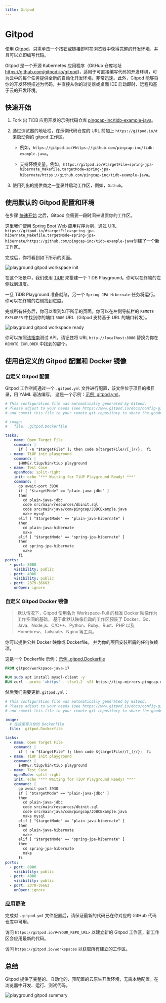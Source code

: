```yaml
---
title: Gitpod
---
```


<!-- markdownlint-disable MD029 -->

# Gitpod

使用 [Gitpod](https://www.gitpod.io/)，只需单击一个按钮或链接即可在浏览器中获得完整的开发环境，并且可以立即编写代码。

Gitpod 是一个开源 Kubernetes 应用程序（GitHub 仓库地址 <https://github.com/gitpod-io/gitpod>)，适用于可直接编写代码的开发环境，可为云中的每个任务提供全新的自动化开发环境，非常迅速。此外，Gitpod 能够将你的开发环境描述为代码，并直接从你的浏览器或桌面 IDE 启动即时、远程和基于云的开发环境。

## 快速开始

1. Fork 出 TiDB 应用开发的示例代码仓库 [pingcap-inc/tidb-example-java](https://github.com/pingcap-inc/tidb-example-java)。

2. 通过浏览器的地址栏，在示例代码仓库的 URL 前加上 `https://gitpod.io/#` 来启动你的 gitpod 工作区。

    - 例如，`https://gitpod.io/#https://github.com/pingcap-inc/tidb-example-java`。

    - 支持环境变量，例如，`https://gitpod.io/#targetFile=spring-jpa-hibernate_Makefile,targetMode=spring-jpa-hibernate/https://github.com/pingcap-inc/tidb-example-java`。

3. 使用列出的提供商之一登录并启动工作区，例如，`Github`。

## 使用默认的 Gitpod 配置和环境

在步骤 [快速开始](#快速开始) 之后，Gitpod 会需要一段时间来设置你的工作区。

这里我们使用 [Spring Boot Web](/develop/dev-guide-sample-application-spring-boot.md) 应用程序为例，通过 URL `https://gitpod.io/#targetFile=spring-jpa-hibernate_Makefile,targetMode=spring-jpa-hibernate/https://github.com/pingcap-inc/tidb-example-java`创建了一个新工作区。

完成后，你将看到如下所示的页面。

![playground gitpod workspace init](/media/develop/playground-gitpod-workspace-init.png)

在这个场景中，我们使用 [TiUP](https://docs.pingcap.com/zh/tidb/stable/tiup-overview) 来搭建一个 TiDB Playground。你可以在终端的左侧找到进度。

一旦 TiDB Playground 准备就绪，另一个 `Spring JPA Hibernate` 任务将运行。 你可以在终端的右侧找到进度。

完成所有任务后，你可以看到如下所示的页面。你可以在左侧导航栏的 `REMOTE EXPLORER` 中找到你的端口 `8080` URL（Gitpod 支持基于 URL 的端口转发）。

![playground gitpod workspace ready](/media/develop/playground-gitpod-workspace-ready.png)

你可以按照[该指南](/develop/dev-guide-sample-application-spring-boot.md#第-6-步http-请求)测试 API。请记住将 URL `http://localhost:8080` 替换为你在 `REMOTE EXPLORER` 中找到的那个。

## 使用自定义的 Gitpod 配置和 Docker 镜像

### 自定义 Gitpod 配置

Gitpod 工作空间通过一个 `.gitpod.yml` 文件进行配置，该文件位于项目的根目录，用 YAML 语法编写。 这是一个示例：[示例 .gitpod.yml](https://github.com/pingcap-inc/tidb-example-java/blob/main/.gitpod.yml)。

```yml
# This configuration file was automatically generated by Gitpod.
# Please adjust to your needs (see https://www.gitpod.io/docs/config-gitpod-file)
# and commit this file to your remote git repository to share the goodness with others.

# image:
#   file: .gitpod.Dockerfile

tasks:
  - name: Open Target File
    command: |
      if [ -n "$targetFile" ]; then code ${targetFile//[_]//};  fi
  - name: TiUP init playground
    command: |
      $HOME/.tiup/bin/tiup playground
  - name: Test Case
    openMode: split-right
    init: echo "*** Waiting for TiUP Playground Ready! ***"
    command: |
      gp await-port 3930
      if [ "$targetMode" == "plain-java-jdbc" ]
      then
        cd plain-java-jdbc
        code src/main/resources/dbinit.sql
        code src/main/java/com/pingcap/JDBCExample.java
        make mysql
      elif [ "$targetMode" == "plain-java-hibernate" ]
      then
        cd plain-java-hibernate
        make
      elif [ "$targetMode" == "spring-jpa-hibernate" ]
      then
        cd spring-jpa-hibernate
        make
      fi
ports:
  - port: 8080
    visibility: public
  - port: 4000
    visibility: public
  - port: 2379-36663
    onOpen: ignore
```

### 自定义 Gitpod Docker 镜像

> 默认情况下，Gitpod 使用名为 Workspace-Full 的标准 Docker 映像作为工作空间的基础。 基于此默认映像启动的工作区预装了 Docker、Go、Java、Node.js、C/C++、Python、Ruby、Rust、PHP 以及 Homebrew、Tailscale、Nginx 等工具。

你可以提供公共 Docker 映像或 Dockerfile。 并为你的项目安装所需的任何依赖项。

这是一个 Dockerfile 示例：[示例 .gitpod.Dockerfile](https://github.com/pingcap-inc/tidb-example-java/blob/main/.gitpod.Dockerfile)

```dockerfile
FROM gitpod/workspace-java-17

RUN sudo apt install mysql-client -y
RUN curl --proto '=https' --tlsv1.2 -sSf https://tiup-mirrors.pingcap.com/install.sh | sh
```

然后我们需要更新`.gitpod.yml`：

```yml
# This configuration file was automatically generated by Gitpod.
# Please adjust to your needs (see https://www.gitpod.io/docs/config-gitpod-file)
# and commit this file to your remote git repository to share the goodness with others.

image:
  # 在这里导入你的 Dockerfile
  file: .gitpod.Dockerfile

tasks:
  - name: Open Target File
    command: |
      if [ -n "$targetFile" ]; then code ${targetFile//[_]//};  fi
  - name: TiUP init playground
    command: |
      $HOME/.tiup/bin/tiup playground
  - name: Test Case
    openMode: split-right
    init: echo "*** Waiting for TiUP Playground Ready! ***"
    command: |
      gp await-port 3930
      if [ "$targetMode" == "plain-java-jdbc" ]
      then
        cd plain-java-jdbc
        code src/main/resources/dbinit.sql
        code src/main/java/com/pingcap/JDBCExample.java
        make mysql
      elif [ "$targetMode" == "plain-java-hibernate" ]
      then
        cd plain-java-hibernate
        make
      elif [ "$targetMode" == "spring-jpa-hibernate" ]
      then
        cd spring-jpa-hibernate
        make
      fi
ports:
  - port: 8080
    visibility: public
  - port: 4000
    visibility: public
  - port: 2379-36663
    onOpen: ignore
```

### 应用更改

完成对 `.gitpod.yml` 文件配置后，请保证最新的代码已在你对应的 GitHub 代码仓库中可用。

访问 `https://gitpod.io/#<YOUR_REPO_URL>` 以建立新的 Gitpod 工作区，新工作区会应用最新的代码。

访问 `https://gitpod.io/workspaces` 以获取所有建立的工作区。

## 总结

Gitpod 提供了完整的、自动化的、预配置的云原生开发环境，无需本地配置。在浏览器中开发、运行、测试代码。

![playground gitpod summary](/media/develop/playground-gitpod-summary.png)
